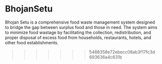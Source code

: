 # BhojanSetu
Bhojan Setu is a comprehensive food waste management system designed to bridge the gap between surplus food and those in need. The system aims to minimize food wastage by facilitating the collection, redistribution, and proper disposal of excess food from households, restaurants, hotels, and other food establishments.
>>>>>>> 5488358e72ebecc08ab3f17fc3d693636a4c631b
